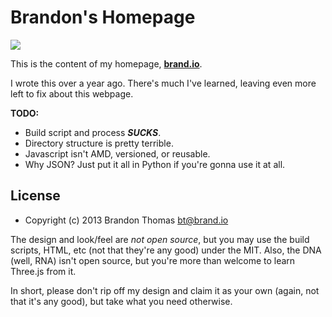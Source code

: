 Brandon's Homepage
==================
[![](http://i.imgur.com/553NfvLm.png)](http://brand.io)

This is the content of my homepage, **[brand.io](http://brand.io)**.

I wrote this over a year ago. There's much I've learned, leaving even more left to fix about this webpage.

**TODO:**
* Build script and process ***SUCKS***.
* Directory structure is pretty terrible.
* Javascript isn't AMD, versioned, or reusable. 
* Why JSON? Just put it all in Python if you're gonna use it at all.

License
-------
* Copyright (c) 2013 Brandon Thomas <bt@brand.io>

The design and look/feel are _not open source_, but you may use the build scripts, HTML, etc (not that they're any good) under the MIT. Also, the DNA (well, RNA) isn't open source, but you're more than welcome to learn Three.js from it.

In short, please don't rip off my design and claim it as your own (again, not that it's any good), but take what you need otherwise.
